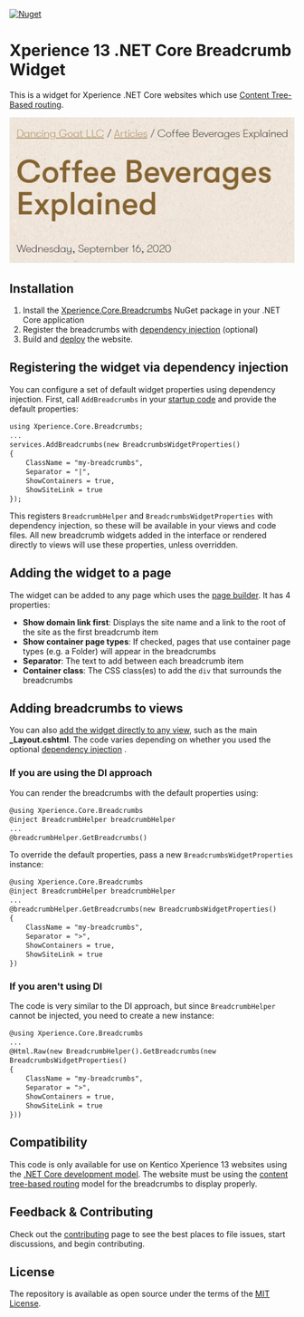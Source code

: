 [![Nuget](https://img.shields.io/nuget/v/Xperience.Core.Breadcrumbs)](https://www.nuget.org/packages/Xperience.Core.Breadcrumbs)

# Xperience 13 .NET Core Breadcrumb Widget

This is a widget for Xperience .NET Core websites which use [Content Tree-Based routing](https://docs.xperience.io/developing-websites/implementing-routing/content-tree-based-routing).

![screenshot](screenshot.png)

## Installation

1. Install the [Xperience.Core.Breadcrumbs](https://www.nuget.org/packages/Xperience.Core.Breadcrumbs) NuGet package in your .NET Core application
1. Register the breadcrumbs with [dependency injection](#registering-the-widget-via-dependency-injection) (optional)
1. Build and [deploy](https://docs.xperience.io/developing-websites/developing-xperience-applications-using-asp-net-core/deploying-and-hosting-asp-net-core-applications) the website.

## Registering the widget via dependency injection

You can configure a set of default widget properties using dependency injection. First, call `AddBreadcrumbs` in your [startup code](https://docs.xperience.io/developing-websites/developing-xperience-applications-using-asp-net-core/starting-with-asp-net-core-development#StartingwithASP.NETCoredevelopment-Configuringapplicationstartup) and provide the default properties:

```
using Xperience.Core.Breadcrumbs;
...
services.AddBreadcrumbs(new BreadcrumbsWidgetProperties()
{
    ClassName = "my-breadcrumbs",
    Separator = "|",
    ShowContainers = true,
    ShowSiteLink = true
});
```

This registers `BreadcrumbHelper` and `BreadcrumbsWidgetProperties` with dependency injection, so these will be available in your views and code files. All new breadcrumb widgets added in the interface or rendered directly to views will use these properties, unless overridden.


## Adding the widget to a page

The widget can be added to any page which uses the [page builder](https://docs.xperience.io/developing-websites/page-builder-development/creating-pages-with-editable-areas). It has 4 properties:

- **Show domain link first**: Displays the site name and a link to the root of the site as the first breadcrumb item
- **Show container page types**: If checked, pages that use container page types (e.g. a Folder) will appear in the breadcrumbs
- **Separator**: The text to add between each breadcrumb item
- **Container class**: The CSS class(es) to add the `div` that surrounds the breadcrumbs

## Adding breadcrumbs to views

You can also [add the widget directly to any view](https://docs.xperience.io/developing-websites/developing-xperience-applications-using-asp-net-core/page-builder-development-in-asp-net-core/rendering-widgets-directly-in-asp-net-core), such as the main **_Layout.cshtml**. The code varies depending on whether you used the optional [dependency injection](#registering-the-widget-via-dependency-injection) .

### If you are using the DI approach

You can render the breadcrumbs with the default properties using:

```
@using Xperience.Core.Breadcrumbs
@inject BreadcrumbHelper breadcrumbHelper
...
@breadcrumbHelper.GetBreadcrumbs()
```

To override the default properties, pass a new `BreadcrumbsWidgetProperties` instance:

```
@using Xperience.Core.Breadcrumbs
@inject BreadcrumbHelper breadcrumbHelper
...
@breadcrumbHelper.GetBreadcrumbs(new BreadcrumbsWidgetProperties()
{
    ClassName = "my-breadcrumbs",
    Separator = ">",
    ShowContainers = true,
    ShowSiteLink = true
})
```

### If you aren't using DI

The code is very similar to the DI approach, but since `BreadcrumbHelper` cannot be injected, you need to create a new instance:

```
@using Xperience.Core.Breadcrumbs
...
@Html.Raw(new BreadcrumbHelper().GetBreadcrumbs(new BreadcrumbsWidgetProperties()
{
    ClassName = "my-breadcrumbs",
    Separator = ">",
    ShowContainers = true,
    ShowSiteLink = true
}))
```

## Compatibility

This code is only available for use on Kentico Xperience 13 websites using the [.NET Core development model](https://docs.xperience.io/developing-websites/developing-xperience-applications-using-asp-net-core). The website must be using the [content tree-based routing](https://docs.xperience.io/developing-websites/implementing-routing/content-tree-based-routing) model for the breadcrumbs to display properly.

## Feedback & Contributing

Check out the [contributing](https://github.com/kentico-ericd/xperience-core-breadcrumbs/blob/master/CONTRIBUTING.md) page to see the best places to file issues, start discussions, and begin contributing.

## License

The repository is available as open source under the terms of the [MIT License](https://opensource.org/licenses/MIT).
